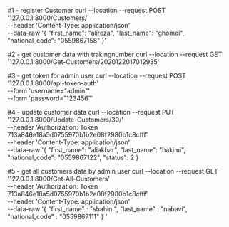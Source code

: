 #1 - register Customer
curl --location --request POST '127.0.0.1:8000/Customers/' \
--header 'Content-Type: application/json' \
--data-raw '{
    "first_name": "alireza",
    "last_name": "ghomei",
    "national_code": "0559867158"
}'

#2 - get customer data with trakingnumber
curl --location --request GET '127.0.0.1:8000/Get-Customers/2020122017012935'


#3 - get token for admin user
curl --location --request POST '127.0.0.1:8000/api-token-auth' \
--form 'username="admin"' \
--form 'password="123456"'

#4 - update customer data
curl --location --request PUT '127.0.0.1:8000/Update-Customers/30/' \
--header 'Authorization: Token 713a846e18a5d0755970b1b2e08f2980b1c8cfff' \
--header 'Content-Type: application/json' \
--data-raw '{
    "first_name": "aliakbar",
    "last_name": "hakimi",
    "national_code": "0559867122",
    "status": 2
}

#5 - get all customers data by admin user
curl --location --request GET '127.0.0.1:8000/Get-All-Customers' \
--header 'Authorization: Token 713a846e18a5d0755970b1b2e08f2980b1c8cfff' \
--header 'Content-Type: application/json' \
--data-raw '{
    "first_name" : "shahin ",
    "last_name" : "nabavi",
    "national_code" : "0559867111"
}
'
